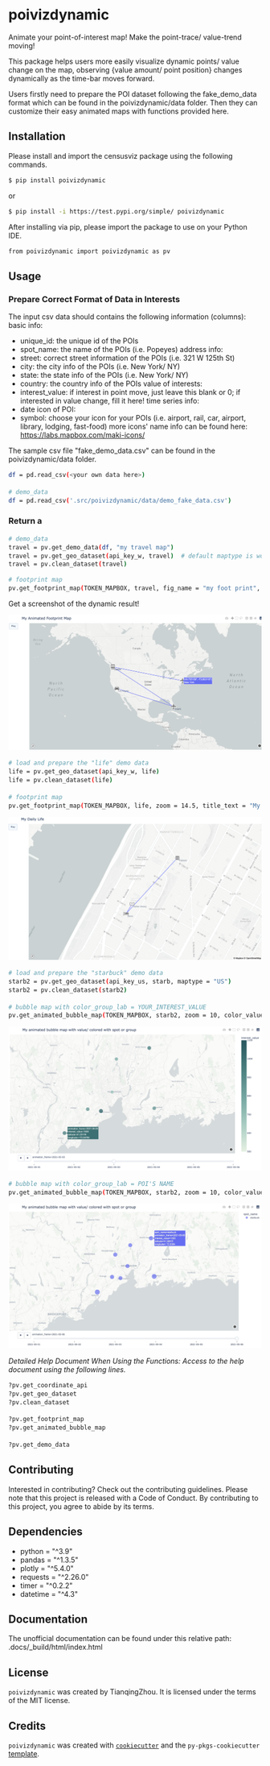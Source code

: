 # poivizdynamic

Animate your point-of-interest map! Make the point-trace/ value-trend moving! 

This package helps users more easily visualize dynamic points/ value change on the map, observing {value amount/ point position} changes dynamically as the time-bar moves forward. 

Users firstly need to prepare the POI dataset following the fake_demo_data format which can be found in the poivizdynamic/data folder. Then they can customize their easy animated maps with functions provided here.

## Installation

Please install and import the censusviz package using the following commands.

```bash
$ pip install poivizdynamic
```
or

```bash
$ pip install -i https://test.pypi.org/simple/ poivizdynamic
```

After installing via pip, please import the package to use on your Python IDE.

```bash
from poivizdynamic import poivizdynamic as pv
```

## Usage

### Prepare Correct Format of Data in Interests

The input csv data should contains the following information (columns):
basic info:
- unique_id: the unique id of the POIs
- spot_name: the name of the POIs	(i.e. Popeyes)
address info:
- street: correct street information of the POIs (i.e. 321 W 125th St)
- city: the city info of the POIs	(i.e.  New York/ NY)
- state: the state info of the POIs   (i.e.  New York/ NY)
- country: the country info of the POIs	
value of interests:
- interest_value: if interest in point move, just leave this blank or 0; 
        if interested in value change, fill it here!
time series info:
- date
icon of POI:
- symbol: choose your icon for your POIs (i.e. airport, rail, car, airport, library, lodging, fast-food)
        more icons' name info can be found here: https://labs.mapbox.com/maki-icons/

The sample csv file "fake_demo_data.csv" can be found in the poivizdynamic/data folder. 

```bash
df = pd.read_csv(<your own data here>)

# demo_data
df = pd.read_csv('.src/poivizdynamic/data/demo_fake_data.csv')
```

### Return a 

```bash
# demo_data
travel = pv.get_demo_data(df, "my travel map")
travel = pv.get_geo_dataset(api_key_w, travel)  # default maptype is world
travel = pv.clean_dataset(travel)
```



```bash
# footprint map
pv.get_footprint_map(TOKEN_MAPBOX, travel, fig_name = "my foot print", title_text = "My Animated Footprint Map")
```
Get a screenshot of the dynamic result!

![](demo_output/footprint_static.png)


```bash
# load and prepare the "life" demo data 
life = pv.get_geo_dataset(api_key_w, life)
life = pv.clean_dataset(life)

# footprint map
pv.get_footprint_map(TOKEN_MAPBOX, life, zoom = 14.5, title_text = "My Daily Life", fig_name = "life")
```

![](demo_output/life_static.png)


```bash
# load and prepare the "starbuck" demo data 
starb2 = pv.get_geo_dataset(api_key_us, starb, maptype = "US")
starb2 = pv.clean_dataset(starb2)

# bubble map with color_group_lab = YOUR_INTEREST_VALUE
pv.get_animated_bubble_map(TOKEN_MAPBOX, starb2, zoom = 10, color_value_discrete = False, bubble_size = "interest_value", color_group_lab = "interest_value", fig_name = "starbuck2")
```
![](demo_output/starbuck2_static.png)


```bash
# bubble map with color_group_lab = POI'S NAME
pv.get_animated_bubble_map(TOKEN_MAPBOX, starb2, zoom = 10, color_value_discrete = False, bubble_size = "interest_value", color_group_lab = "spot_name", fig_name = "starbuck1")
```
![](demo_output/starbuck1_static.png)



*Detailed Help Document When Using the Functions:*
*Access to the help document using the following lines.*

```bash
?pv.get_coordinate_api
?pv.get_geo_dataset
?pv.clean_dataset

?pv.get_footprint_map
?pv.get_animated_bubble_map

?pv.get_demo_data
```









## Contributing

Interested in contributing? Check out the contributing guidelines. Please note that this project is released with a Code of Conduct. By contributing to this project, you agree to abide by its terms.

## Dependencies

- python = "^3.9"
- pandas = "^1.3.5"
- plotly = "^5.4.0"
- requests = "^2.26.0"
- timer = "^0.2.2"
- datetime = "^4.3"

## Documentation

The unofficial documentation can be found under this relative path: .docs/_build/html/index.html

## License

`poivizdynamic` was created by TianqingZhou. It is licensed under the terms of the MIT license.

## Credits

`poivizdynamic` was created with [`cookiecutter`](https://cookiecutter.readthedocs.io/en/latest/) and the `py-pkgs-cookiecutter` [template](https://github.com/py-pkgs/py-pkgs-cookiecutter).
